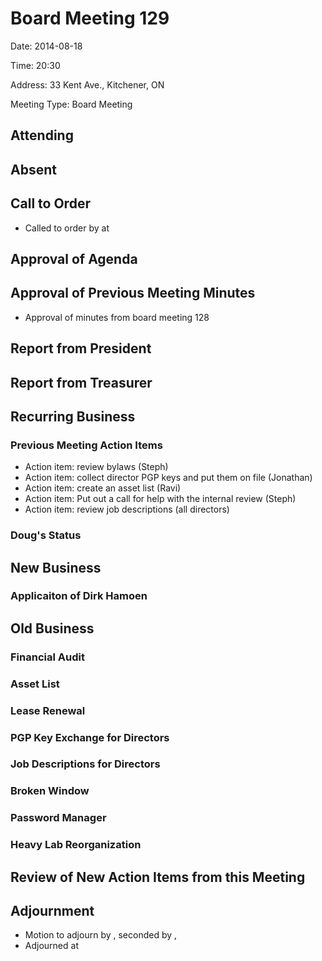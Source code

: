 # Board Meeting 129

Date: 2014-08-18

Time: 20:30

Address: 33 Kent Ave., Kitchener, ON

Meeting Type: Board Meeting

## Attending

## Absent

## Call to Order
* Called to order by  at 

## Approval of Agenda

## Approval of Previous Meeting Minutes
* Approval of minutes from board meeting 128

## Report from President

## Report from Treasurer

## Recurring Business

### Previous Meeting Action Items
* Action item: review bylaws (Steph)
* Action item: collect director PGP keys and put them on file (Jonathan)
* Action item: create an asset list (Ravi)
* Action item: Put out a call for help with the internal review (Steph)
* Action item: review job descriptions (all directors)

### Doug's Status

## New Business

### Applicaiton of Dirk Hamoen

## Old Business

### Financial Audit

### Asset List

### Lease Renewal

### PGP Key Exchange for Directors

### Job Descriptions for Directors

### Broken Window

### Password Manager

### Heavy Lab Reorganization

## Review of New Action Items from this Meeting

## Adjournment
* Motion to adjourn by , seconded by , 
* Adjourned at 
